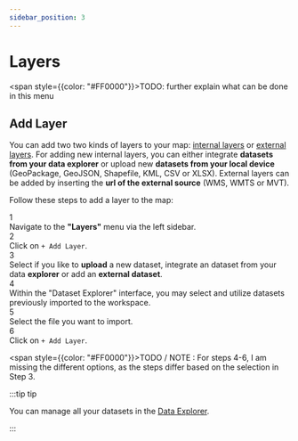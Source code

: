 ```yaml
---
sidebar_position: 3
---
```


# Layers

<span style={{color: "#FF0000"}}>TODO: further explain what can be done in this menu</span> 



## Add Layer

You can add two two kinds of layers to your map: [internal layers](../data/layer_types) or [external layers](../data/layer_types). For adding new internal layers, you can either integrate **datasets from your data explorer** or upload new **datasets from your local device** (GeoPackage, GeoJSON, Shapefile, KML, CSV or XLSX). External layers can be added by inserting the **url of the external source** (WMS, WMTS or MVT). 

Follow these steps to add a layer to the map: 

<div class="step">
  <div class="step-number">1</div>
  <div class="content">Navigate to the <b>"Layers"</b> menu via the left sidebar.</div>
</div>

<div class="step">
  <div class="step-number">2</div>
  <div class="content">Click on <code>+ Add Layer</code>. </div>
</div>

<div class="step">
  <div class="step-number">3</div>
  <div class="content">Select if you like to <b>upload</b> a new dataset, integrate an dataset from your data <b>explorer</b> or add an <b>external dataset</b>.</div>
</div>

<div class="step">
  <div class="step-number">4</div>
  <div class="content"> Within the "Dataset Explorer" interface, you may select and utilize datasets previously imported to the workspace.</div>
</div>

<div class="step">
  <div class="step-number">5</div>
  <div class="content">Select the file you want to import.</div>
</div>

<div class="step">
  <div class="step-number">6</div>
  <div class="content">Click on <code>+ Add Layer</code>.</div>
</div>

<span style={{color: "#FF0000"}}>TODO / NOTE : For steps 4-6, I am missing the different options, as the steps differ based on the selection in Step 3.</span> 

:::tip tip

You can manage all your datasets in the [Data Explorer](../workspace/data_explorer). 

:::